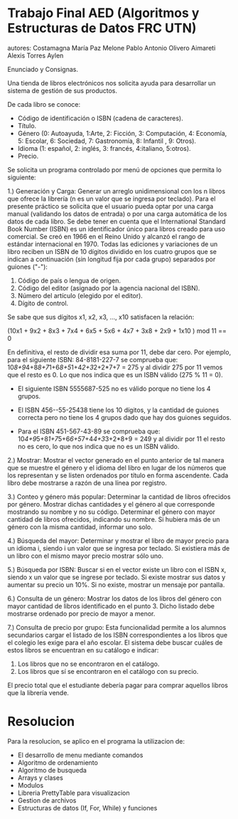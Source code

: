 # Trabajo Final AED (Algoritmos y Estructuras de Datos FRC UTN)

autores:
Costamagna María Paz
Melone Pablo Antonio
Olivero Aimareti Alexis
Torres Aylen


Enunciado y Consignas.

Una tienda de libros electrónicos nos solicita ayuda para desarrollar un sistema de gestión de sus
productos. 

De cada libro se conoce:
* Código de identificación o ISBN (cadena de caracteres).
* Título.
* Género (0: Autoayuda, 1:Arte, 2: Ficción, 3: Computación, 4: Economía, 5: Escolar, 6: Sociedad, 7: Gastronomía, 8: Infantil , 9: Otros).
* Idioma (1: español, 2: inglés, 3: francés, 4:italiano, 5:otros).
* Precio.

Se solicita un programa controlado por menú de opciones que permita lo siguiente:

1.) Generación y Carga: Generar un arreglo unidimensional con los n libros que ofrece la librería (n es un valor que se ingresa por teclado). 
Para el presente práctico se solicita que el usuario pueda optar por una carga manual (validando los datos de entrada) o por una carga automática de los datos de cada
libro.
Se debe tener en cuenta que el International Standard Book Number (ISBN) es un identificador único para libros creado para uso comercial. Se creó en 1966 en el Reino Unido y alcanzó el rango de estándar internacional en 1970. Todas las ediciones y variaciones de un libro reciben un ISBN de 10 dígitos dividido en los cuatro grupos que se indican a continuación (sin longitud fija por cada grupo) separados por guiones ("-"):

1. Código de país o lengua de origen.
2. Código del editor (asignado por la agencia nacional del ISBN).
3. Número del artículo (elegido por el editor).
4. Dígito de control.

Se sabe que sus dígitos x1, x2, x3, ..., x10 satisfacen la relación:

(10x1 + 9x2 + 8x3 + 7x4 + 6x5 + 5x6 + 4x7 + 3x8 + 2x9 + 1x10 ) mod 11 == 0

En definitiva, el resto de dividir esa suma por 11, debe dar cero. Por ejemplo, para el siguiente ISBN:
84-8181-227-7 se comprueba que: 10*8+9*4+8*8+7*1+6*8+5*1+4*2+3*2+2*7+7 = 275 y al dividir 275 por 11 vemos que el resto es 0. 
Lo que nos indica que es un ISBN válido (275 % 11 = 0).

* El siguiente ISBN 5555687-525 no es válido porque no tiene los 4 grupos.

* El ISBN 456--55-25438 tiene los 10 dígitos, y la cantidad de guiones correcta pero no tiene los 4 grupos dado que hay dos guiones seguidos.

* Para el ISBN 451-567-43-89 se comprueba que: 10*4+9*5+8*1+7*5+6*6+5*7+4*4+3*3+2*8+9 = 249 y al dividir por 11 el resto no es cero, lo que nos indica que no es un ISBN válido.

2.) Mostrar: Mostrar el vector generado en el punto anterior de tal manera que se muestre el género y el idioma del libro en lugar de los números que los representan y se listen ordenados por título en forma ascendente. Cada libro debe mostrarse a razón de una línea por registro.

3.) Conteo y género más popular: Determinar la cantidad de libros ofrecidos por género. Mostrar dichas cantidades y el género al que corresponde mostrando su nombre y no su código. Determinar el género con mayor cantidad de libros ofrecidos, indicando su nombre. Si hubiera más de un género con la misma cantidad, informar uno solo.

4.) Búsqueda del mayor: Determinar y mostrar el libro de mayor precio para un idioma i, siendo i un valor que se ingresa por teclado. Si existiera más de un libro con el mismo mayor precio mostrar sólo uno.

5.) Búsqueda por ISBN: Buscar si en el vector existe un libro con el ISBN x, siendo x un valor que se ingrese por teclado. Si existe mostrar sus datos y aumentar su precio un 10%. Si no existe, mostrar un mensaje por pantalla.

6.) Consulta de un género: Mostrar los datos de los libros del género con mayor cantidad de libros identificado en el punto 3. Dicho listado debe mostrarse ordenado por precio de mayor a menor.

7.) Consulta de precio por grupo: Esta funcionalidad permite a los alumnos secundarios cargar el listado de los ISBN correspondientes a los libros que el colegio les exige para el año escolar. El sistema debe buscar cuáles de estos libros se encuentran en su catálogo e indicar:

1. Los libros que no se encontraron en el catálogo.
2. Los libros que sí se encontraron en el catálogo con su precio.

El precio total que el estudiante debería pagar para comprar aquellos libros que la librería vende.


# Resolucion

Para la resolucion, se aplico en el programa la utilizacion de:
* El desarrollo de menu mediante comandos
* Algoritmo de ordenamiento
* Algoritmo de busqueda
* Arrays y clases
* Modulos
* Libreria PrettyTable para visualizacion
* Gestion de archivos
* Estructuras de datos (If, For, While) y funciones

